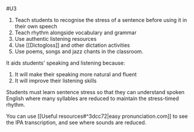 #U3
1. Teach students to recognise the stress of a sentence before using it in their own speech
2. Teach rhythm alongside vocabulary and grammar
3. Use authentic listening resources
4. Use [[Dictogloss]] and other dictation activities
5. Use poems, songs and jazz chants in the classroom.


It aids students' speaking and listening because:
1. It will make their speaking more natural and fluent
2. It will improve their listening skills

Students must learn sentence stress so that they can understand spoken English where many syllables are reduced to maintain the stress-timed rhythm.

You can use [[Useful resources#^3dcc72|easy pronunciation.com]] to see the IPA transcription, and see where sounds are reduced.
